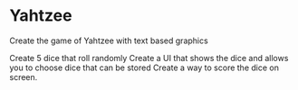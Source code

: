 # Yahtzee
Create the game of Yahtzee with text based graphics

Create 5 dice that roll randomly
Create a UI that shows the dice and allows you to choose dice that can be stored
Create a way to score the dice on screen.
